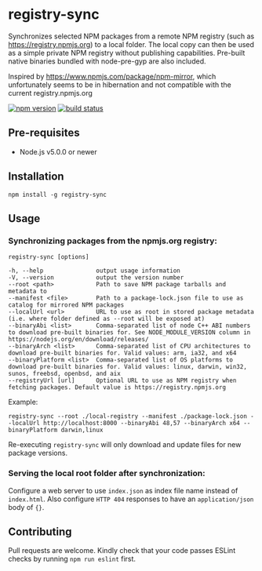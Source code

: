 # registry-sync

Synchronizes selected NPM packages from a remote NPM registry (such as https://registry.npmjs.org) to a local folder.
The local copy can then be used as a simple private NPM registry without publishing capabilities. Pre-built native binaries bundled with node-pre-gyp are also included.

Inspired by https://www.npmjs.com/package/npm-mirror, which unfortunately seems to be in hibernation and not compatible with the current registry.npmjs.org

[![npm version](https://badge.fury.io/js/registry-sync.svg)](https://badge.fury.io/js/registry-sync)
[![build status](https://travis-ci.org/heikkipora/registry-sync.svg?branch=master)](https://travis-ci.org/heikkipora/registry-sync)

## Pre-requisites

- Node.js v5.0.0 or newer

## Installation

    npm install -g registry-sync

## Usage

### Synchronizing packages from the npmjs.org registry:

    registry-sync [options]

    -h, --help               output usage information
    -V, --version            output the version number
    --root <path>            Path to save NPM package tarballs and metadata to
    --manifest <file>        Path to a package-lock.json file to use as catalog for mirrored NPM packages
    --localUrl <url>         URL to use as root in stored package metadata (i.e. where folder defined as --root will be exposed at)
    --binaryAbi <list>       Comma-separated list of node C++ ABI numbers to download pre-built binaries for. See NODE_MODULE_VERSION column in https://nodejs.org/en/download/releases/
    --binaryArch <list>      Comma-separated list of CPU architectures to download pre-built binaries for. Valid values: arm, ia32, and x64
    --binaryPlatform <list>  Comma-separated list of OS platforms to download pre-built binaries for. Valid values: linux, darwin, win32, sunos, freebsd, openbsd, and aix
    --registryUrl [url]      Optional URL to use as NPM registry when fetching packages. Default value is https://registry.npmjs.org

Example:

    registry-sync --root ./local-registry --manifest ./package-lock.json --localUrl http://localhost:8000 --binaryAbi 48,57 --binaryArch x64 --binaryPlatform darwin,linux

Re-executing ```registry-sync``` will only download and update files for new package versions.

### Serving the local root folder after synchronization:

Configure a web server to use `index.json` as index file name instead of `index.html`.
Also configure ```HTTP 404``` responses to have an ```application/json``` body of ```{}```.

## Contributing

Pull requests are welcome. Kindly check that your code passes ESLint checks by running ```npm run eslint``` first.
